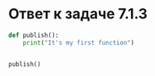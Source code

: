 # Ответ к задаче 7.1.3

```python
def publish():
    print("It's my first function")


publish()
```
